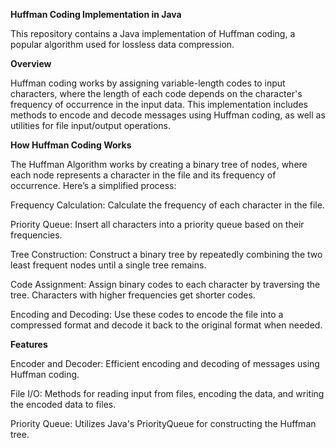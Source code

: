 **Huffman Coding Implementation in Java**

This repository contains a Java implementation of Huffman coding, a popular algorithm used for lossless data compression.


**Overview**

Huffman coding works by assigning variable-length codes to input characters, where the length of each code depends on the character's frequency of occurrence in the input data. This implementation includes methods to encode and decode messages using Huffman coding, as well as utilities for file input/output operations.


**How Huffman Coding Works**

The Huffman Algorithm works by creating a binary tree of nodes, where each node represents a character in the file and its frequency of occurrence. Here’s a simplified process:

Frequency Calculation: Calculate the frequency of each character in the file.

Priority Queue: Insert all characters into a priority queue based on their frequencies.

Tree Construction: Construct a binary tree by repeatedly combining the two least frequent nodes until a single tree remains.

Code Assignment: Assign binary codes to each character by traversing the tree. Characters with higher frequencies get shorter codes.

Encoding and Decoding: Use these codes to encode the file into a compressed format and decode it back to the original format when needed.


**Features**

Encoder and Decoder: Efficient encoding and decoding of messages using Huffman coding.

File I/O: Methods for reading input from files, encoding the data, and writing the encoded data to files.

Priority Queue: Utilizes Java's PriorityQueue for constructing the Huffman tree.
